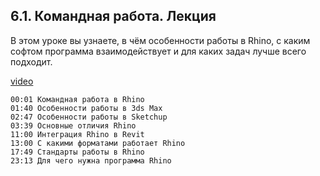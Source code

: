 ## 6.1. Командная работа. Лекция

В этом уроке вы узнаете, в чём особенности работы в Rhino, с каким софтом программа взаимодействует и для каких задач лучше всего подходит.

[video](https://player.softculture.cc/embed/online/RHN/RHN_72.15.06_L6-1_Team_Work_Lection)

``` chapters
00:01 Командная работа в Rhino
01:40 Особенности работы в 3ds Max
02:47 Особенности работы в Sketchup
03:39 Основные отличия Rhino
11:00 Интеграция Rhino в Revit
13:00 С какими форматами работает Rhino
17:49 Стандарты работы в Rhino
23:13 Для чего нужна программа Rhino
```